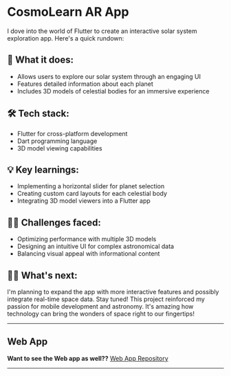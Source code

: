 # CosmoLearn AR App

I dove into the world of Flutter to create an interactive solar system exploration app. 
Here's a quick rundown:

## 📱 What it does:
- Allows users to explore our solar system through an engaging UI
- Features detailed information about each planet
- Includes 3D models of celestial bodies for an immersive experience

## 🛠️ Tech stack:
- Flutter for cross-platform development
- Dart programming language
- 3D model viewing capabilities

## 💡 Key learnings:
- Implementing a horizontal slider for planet selection
- Creating custom card layouts for each celestial body
- Integrating 3D model viewers into a Flutter app

## 🧗‍♂️ Challenges faced:
- Optimizing performance with multiple 3D models
- Designing an intuitive UI for complex astronomical data
- Balancing visual appeal with informational content

## 👨‍💻 What's next:
I'm planning to expand the app with more interactive features and possibly integrate real-time space data. Stay tuned!
This project reinforced my passion for mobile development and astronomy. It's amazing how technology can bring the wonders of space right to our fingertips!


---

## Web App
**Want to see the Web app as well??** [Web App Repository](https://github.com/Haris-Mughal/XR-Universe-WebUI)

---
